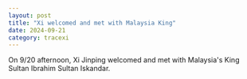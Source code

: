 ```yaml
---
layout: post
title: "Xi welcomed and met with Malaysia King"
date: 2024-09-21
category: tracexi
---
```


On 9/20 afternoon, Xi Jinping welcomed and met with Malaysia's King Sultan Ibrahim Sultan Iskandar.
